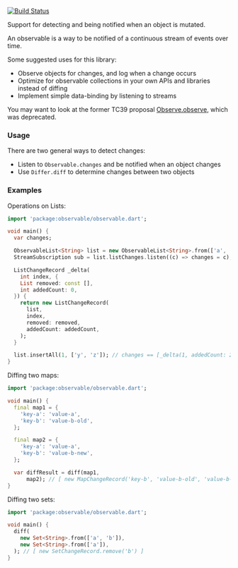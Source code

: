 [![Build Status](https://travis-ci.org/dart-lang/observable.svg?branch=master)](https://travis-ci.org/dart-lang/observable)

Support for detecting and being notified when an object is mutated.

An observable is a way to be notified of a continuous stream of events over time.

Some suggested uses for this library:

* Observe objects for changes, and log when a change occurs
* Optimize for observable collections in your own APIs and libraries instead of diffing
* Implement simple data-binding by listening to streams

You may want to look at the former TC39 proposal [Observe.observe](https://github.com/tc39/proposal-observable), which was deprecated.

### Usage

There are two general ways to detect changes:

* Listen to `Observable.changes` and be notified when an object changes
* Use `Differ.diff` to determine changes between two objects

### Examples

Operations on Lists:

```dart
import 'package:observable/observable.dart';

void main() {
  var changes;

  ObservableList<String> list = new ObservableList<String>.from(['a', 'b', 'c']);
  StreamSubscription sub = list.listChanges.listen((c) => changes = c);

  ListChangeRecord _delta(
    int index, {
    List removed: const [],
    int addedCount: 0,
  }) {
    return new ListChangeRecord(
      list,
      index,
      removed: removed,
      addedCount: addedCount,
    );
  }

  list.insertAll(1, ['y', 'z']); // changes == [_delta(1, addedCount: 2)]
}
```

Diffing two maps:

```dart
import 'package:observable/observable.dart';

void main() {
  final map1 = {
    'key-a': 'value-a',
    'key-b': 'value-b-old',
  };

  final map2 = {
    'key-a': 'value-a',
    'key-b': 'value-b-new',
  };

  var diffResult = diff(map1,
      map2); // [ new MapChangeRecord('key-b', 'value-b-old', 'value-b-new')]
}
```

Diffing two sets:

```dart
import 'package:observable/observable.dart';

void main() {
  diff(
    new Set<String>.from(['a', 'b']),
    new Set<String>.from(['a']),
  ); // [ new SetChangeRecord.remove('b') ]
}
```
